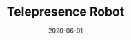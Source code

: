 ---
layout: inner
position: right
title: 'Telepresence Robot'
date: 2020-06-01
categories: development healthcare robotics
tags: Robotics Telepresence COVID-19
featured_image: '/img/projects/no-image-available-1130x864-2x.jpg'
project_link: '#'
button_text: 'Learn more about Telepresence Robot'
button_icon: 'telehealth'
lead_text: 'A telepresence robot designed to assist in hospital settings, enabling remote interaction with patients and reducing infection risks.'
---